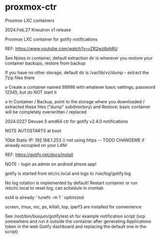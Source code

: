 # proxmox-ctr
Proxmox LXC containers

2024.Feb.27 Kneutron v1 release

Proxmox LXC container for gotify notifications

REF: https://www.youtube.com/watch?v=vZR2wz6xhRU

See Notes in container, default extraction dir is wherever you restore your container backups, restore from backup

If you have no other storage, default dir is /var/lib/vz/dump - extract the 7zip files there

o Create a container named 99998 with whatever basic settings, password 12345, but do NOT start it

o In Container / Backup, point to the storage where you downloaded / extracted these files ("dump" subdirectory) and Restore; basic container will be completely overwritten / replaced


2024.0227 Devuan 5 amd64 ctr for gotify v2.4.0 notifications

NOTE AUTOSTARTS at boot

1Gbit Static IP: 192.168.1.253 // not using https -- TODO CHANGEME if already occupied on your LAN!

REF: https://gotify.net/docs/install

NOTE - login as admin on android phone app!

gotify is started from etc/rc.local and logs to /var/log/gotify.log

No log rotation is implemented by default! Restart container or run /etc/rc.local to reset log, can schedule in crontab

ext4 is already ' tunefs -m 1 ' optimized

screen, tmux, mc, ps, killall, top, iperf3 are installed for convenience

See /root/bin/boojum/gotifytest.sh for example notification script (scp somewhere and run it outside the container after generating Applications token in the web Gotify dashboard and replacing the default one in the script)

